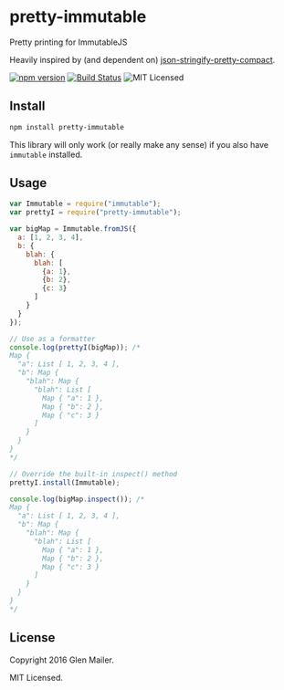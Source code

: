 # pretty-immutable

Pretty printing for ImmutableJS

Heavily inspired by (and dependent on) [json-stringify-pretty-compact](https://github.com/lydell/json-stringify-pretty-compact).

[![npm version](https://img.shields.io/npm/v/pretty-immutable.svg)](https://www.npmjs.com/package/pretty-immutable) [![Build Status](https://img.shields.io/travis/glenjamin/pretty-immutable/master.svg)](https://travis-ci.org/glenjamin/pretty-immutable) ![MIT Licensed](https://img.shields.io/npm/l/pretty-immutable.svg)

## Install

```sh
npm install pretty-immutable
```

This library will only work (or really make any sense) if you also have `immutable` installed.

## Usage

```js
var Immutable = require("immutable");
var prettyI = require("pretty-immutable");

var bigMap = Immutable.fromJS({
  a: [1, 2, 3, 4],
  b: {
    blah: {
      blah: [
        {a: 1},
        {b: 2},
        {c: 3}
      ]
    }
  }
});

// Use as a formatter
console.log(prettyI(bigMap)); /*
Map {
  "a": List [ 1, 2, 3, 4 ],
  "b": Map {
    "blah": Map {
      "blah": List [
        Map { "a": 1 },
        Map { "b": 2 },
        Map { "c": 3 }
      ]
    }
  }
}
*/

// Override the built-in inspect() method
prettyI.install(Immutable);

console.log(bigMap.inspect()); /*
Map {
  "a": List [ 1, 2, 3, 4 ],
  "b": Map {
    "blah": Map {
      "blah": List [
        Map { "a": 1 },
        Map { "b": 2 },
        Map { "c": 3 }
      ]
    }
  }
}
*/
```

## License

Copyright 2016 Glen Mailer.

MIT Licensed.
